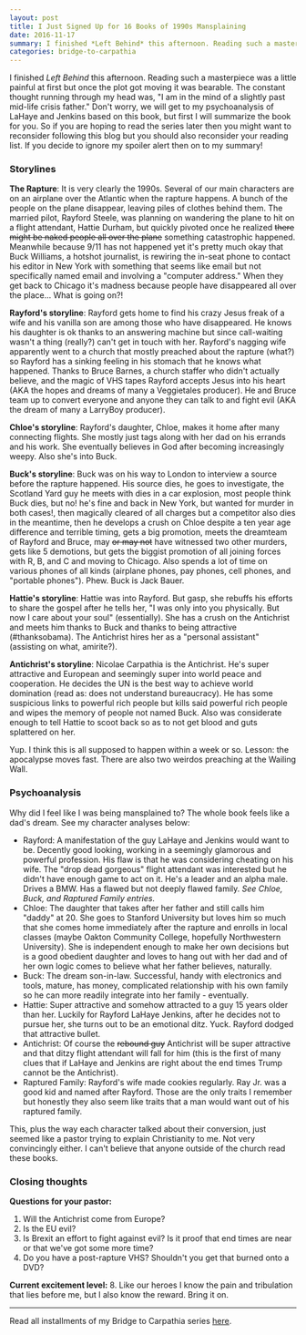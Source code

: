 ```yaml
---
layout: post
title: I Just Signed Up for 16 Books of 1990s Mansplaining
date: 2016-11-17
summary: I finished *Left Behind* this afternoon. Reading such a masterpiece was a little painful at first but once the plot got moving it was bearable. The constant thought running through my head was...
categories: bridge-to-carpathia
---
```

I finished *Left Behind* this afternoon. Reading such a masterpiece was a little painful at first but once the plot got moving it was bearable. The constant thought running through my head was, "I am in the mind of a slightly past mid-life crisis father." Don't worry, we will get to my psychoanalysis of LaHaye and Jenkins based on this book, but first I will summarize the book for you. So if you are hoping to read the series later then you might want to reconsider following this blog but you should also reconsider your reading list. If you decide to ignore my spoiler alert then on to my summary!

<h3>Storylines</h3>

**The Rapture**: It is very clearly the 1990s. Several of our main characters are on an airplane over the Atlantic when the rapture happens. A bunch of the people on the plane disappear, leaving piles of clothes behind them. The married pilot, Rayford Steele, was planning on wandering the plane to hit on a flight attendant, Hattie Durham, but quickly pivoted once he realized ~~there might be naked people all over the plane~~ something catastrophic happened. Meanwhile because 9/11 has not happened yet it's pretty much okay that Buck Williams, a hotshot journalist, is rewiring the in-seat phone to contact his editor in New York with something that seems like email but not specifically named email and involving a "computer address." When they get back to Chicago it's madness because people have disappeared all over the place... What is going on?!

**Rayford's storyline**: Rayford gets home to find his crazy Jesus freak of a wife and his vanilla son are among those who have disappeared. He knows his daughter is ok thanks to an answering machine but since call-waiting wasn't a thing (really?) can't get in touch with her. Rayford's nagging wife apparently went to a church that mostly preached about the rapture (what?) so Rayford has a sinking feeling in his stomach that he knows what happened. Thanks to Bruce Barnes, a church staffer who didn't actually believe, and the magic of VHS tapes Rayford accepts Jesus into his heart (AKA the hopes and dreams of many a Veggietales producer). He and Bruce team up to convert everyone and anyone they can talk to and fight evil (AKA the dream of many a LarryBoy producer).

**Chloe's storyline**: Rayford's daughter, Chloe, makes it home after many connecting flights. She mostly just tags along with her dad on his errands and his work. She eventually believes in God after becoming increasingly weepy. Also she's into Buck.

**Buck's storyline**: Buck was on his way to London to interview a source before the rapture happened. His source dies, he goes to investigate, the Scotland Yard guy he meets with dies in a car explosion, most people think Buck dies, but no! he's fine and back in New York, but wanted for murder in both cases!, then magically cleared of all charges but a competitor also dies in the meantime, then he develops a crush on Chloe despite a ten year age difference and terrible timing, gets a big promotion, meets the dreamteam of Rayford and Bruce, may ~~or may not~~ have witnessed two other murders, gets like 5 demotions, but gets the biggist promotion of all joining forces with R, B, and C and moving to Chicago. Also spends a lot of time on various phones of all kinds (airplane phones, pay phones, cell phones, and "portable phones"). Phew. Buck is Jack Bauer.

**Hattie's storyline**: Hattie was into Rayford. But gasp, she rebuffs his efforts to share the gospel after he tells her, "I was only into you physically. But now I care about your soul" (essentially). She has a crush on the Antichrist and meets him thanks to Buck and thanks to being attractive (#thanksobama). The Antichrist hires her as a "personal assistant" (assisting on what, amirite?).

**Antichrist's storyline**: Nicolae Carpathia is the Antichrist. He's super attractive and European and seemingly super into world peace and cooperation. He decides the UN is the best way to achieve world domination (read as: does not understand bureaucracy). He has some suspicious links to powerful rich people but kills said powerful rich people and wipes the memory of people not named Buck. Also was considerate enough to tell Hattie to scoot back so as to not get blood and guts splattered on her.

Yup. I think this is all supposed to happen within a week or so. Lesson: the apocalypse moves fast. There are also two weirdos preaching at the Wailing Wall.

<h3>Psychoanalysis</h3>
Why did I feel like I was being mansplained to? The whole book feels like a dad's dream. See my character analyses below:
<ul>
<li>Rayford: A manifestation of the guy LaHaye and Jenkins would want to be. Decently good looking, working in a seemingly glamorous and powerful profession. His flaw is that he was considering cheating on his wife. The "drop dead gorgeous" flight attendant was interested but he didn't have enough game to act on it. He's a leader and an alpha male. Drives a BMW. Has a flawed but not deeply flawed family. <em>See Chloe, Buck, and Raptured Family entries.</em></li>

<li>Chloe: The daughter that takes after her father and still calls him "daddy" at 20. She goes to Stanford University but loves him so much that she comes home immediately after the rapture and enrolls in local classes (maybe Oakton Community College, hopefully Northwestern University). She is independent enough to make her own decisions but is a good obedient daughter and loves to hang out with her dad and of her own logic comes to believe what her father believes, naturally.</li>

<li>Buck: The dream son-in-law. Successful, handy with electronics and tools, mature, has money, complicated relationship with his own family so he can more readily integrate into her family - eventually.</li>

<li>Hattie: Super attractive and somehow attracted to a guy 15 years older than her. Luckily for Rayford LaHaye Jenkins, after he decides not to pursue her, she turns out to be an emotional ditz. Yuck. Rayford dodged that attractive bullet.</li>

<li>Antichrist: Of course the <strike>rebound guy</strike> Antichrist will be super attractive and that ditzy flight attendant will fall for him (this is the first of many clues that if LaHaye and Jenkins are right about the end times Trump cannot be the Antichrist). </li>

<li>Raptured Family: Rayford's wife made cookies regularly. Ray Jr. was a good kid and named after Rayford. Those are the only traits I remember but honestly they also seem like traits that a man would want out of his raptured family.</li>
</ul>

This, plus the way each character talked about their conversion, just seemed like a pastor trying to explain Christianity to me. Not very convincingly either. I can't believe that anyone outside of the church read these books.

<h3>Closing thoughts</h3>

**Questions for your pastor:**
<ol>
<li>Will the Antichrist come from Europe?</li>
<li>Is the EU evil?</li>
<li>Is Brexit an effort to fight against evil? Is it proof that end times are near or that we've got some more time?</li>
<li>Do you have a post-rapture VHS? Shouldn't you get that burned onto a DVD?</li>
</ol>

**Current excitement level:** 8. Like our heroes I know the pain and tribulation that lies before me, but I also know the reward. Bring it on.
<hr>
Read all installments of my Bridge to Carpathia series <a href="https://hsureads.github.io/category/bridge-to-carpathia/">here</a>.

